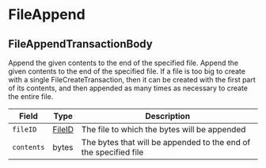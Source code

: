 # FileAppend

## FileAppendTransactionBody

‌Append the given contents to the end of the specified file. ‌Append the given contents to the end of the specified file. If a file is too big to create with a single FileCreateTransaction, then it can be created with the first part of its contents, and then appended as many times as necessary to create the entire file.

| Field      | Type                                 | Description                                                      |
| ---------- | ------------------------------------ | ---------------------------------------------------------------- |
| `fileID`   | ​[FileID](../basic-types/fileid.md)​ | The file to which the bytes will be appended                     |
| `contents` | ​bytes                               | The bytes that will be appended to the end of the specified file |
